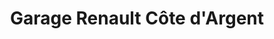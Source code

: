 ---
title: "Garage Renault Côte d'Argent"
url: /biscarrosse/garage-renault-cote-dargent/
shop: Autowerkstatt
---